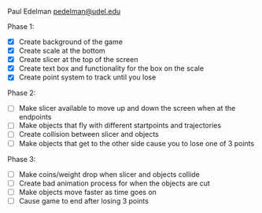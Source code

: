 Paul Edelman
pedelman@udel.edu

Phase 1:
- [x] Create background of the game
- [x] Create scale at the bottom
- [x] Create slicer at the top of the screen
- [x] Create text box and functionality for the box on the scale
- [x] Create point system to track until you lose
      
Phase 2:
- [ ] Make slicer available to move up and down the screen when at the endpoints
- [ ] Make objects that fly with different startpoints and trajectories
- [ ] Create collision between slicer and objects
- [ ] Make objects that get to the other side cause you to lose one of 3 points
      
Phase 3:
- [ ] Make coins/weight drop when slicer and objects collide
- [ ] Create bad animation process for when the objects are cut
- [ ] Make objects move faster as time goes on
- [ ] Cause game to end after losing 3 points
